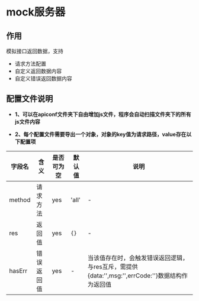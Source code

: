 # mock服务器

## 作用

模拟接口返回数据，支持

* 请求方法配置
* 自定义返回数据内容
* 自定义错误返回数据内容

## 配置文件说明

* **1、可以在apiconf文件夹下自由增加js文件，程序会自动扫描文件夹下的所有js文件内容**

* **2、每个配置文件需要导出一个对象，对象的key值为请求路径，value存在以下配置项**

| 字段名 | 含义 | 是否可为空 | 默认值 | 说明 |
| ------ | ------ | ------ | ------ |------ |
| method | 请求方法 | yes | 'all' | - |
| res | 返回值 | yes | ```{}``` | - |
| hasErr | 错误返回值 | yes | - | 当该值存在时，会触发错误返回逻辑，与res互斥，需提供{data:'',msg:'',errCode:''}数据结构作为返回值 |

